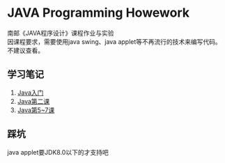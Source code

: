 # JAVA Programming Howework
南邮《JAVA程序设计》课程作业与实验  
因课程要求，需要使用java swing、java applet等不再流行的技术来编写代码。不建议查看。

## 学习笔记

1. [Java入门](notes/Java入门.md)
2. [Java第二课](notes/JAVA第二课.md)
3. [Java第5~7课](notes/Java第5~7章.md)

## 踩坑

java applet要JDK8.0以下的才支持吧